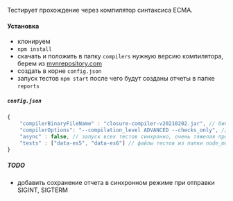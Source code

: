 Тестирует прохождение через компилятор синтаксиса ECMA.

#### Установка
- клонируем
- `npm install`
- скачать и положить в папку `compilers` нужную версию компилятора, берем из 
[mvnrepository.com](https://mvnrepository.com/artifact/com.google.javascript/closure-compiler)
- создать в корне `config.json`
- запуск тестов `npm start` после чего будут созданы отчеты в папке `reports`

##### `config.json`
```js
{
    "compilerBinaryFileName" : "closure-compiler-v20210202.jar", // бинарник должен лежать в compilers
    "compilerOptions": "--compilation_level ADVANCED --checks_only", // доп параметры запуска
    "async" : false, // запуск всех тестов синхронно, очень тяжелая процедура
    "tests" : ["data-es5", "data-es6"] // файлы тестов из папки node_modules/compat-table/
}
```

##### TODO
- добавить сохранение отчета в синхронном режиме при отправки SIGINT, SIGTERM